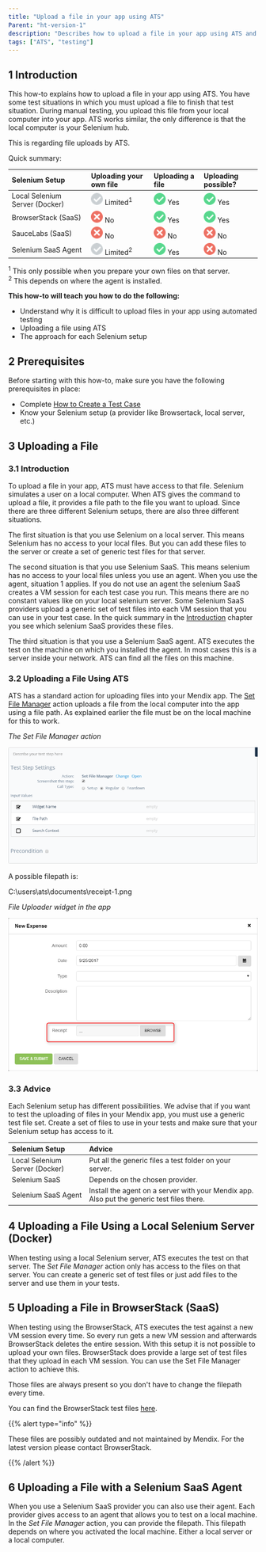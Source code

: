 ```yaml
---
title: "Upload a file in your app using ATS"
Parent: "ht-version-1"
description: "Describes how to upload a file in your app using ATS and the restrictions it has."
tags: ["ATS", "testing"]
---
```


## 1 Introduction<a name="#1Introduction"></a>

This how-to explains how to upload a file in your app using ATS. You have some test situations in which you must upload a file to finish that test situation. During manual testing, you upload this file from your local computer into your app. ATS works similar, the only difference is that the local computer is your Selenium hub.

This is regarding file uploads by ATS.

Quick summary:

| Selenium Setup | Uploading your own file | Uploading a file | Uploading possible? |
| :-------------- | :---------------------- | :--------------- | :------------------ |
| Local Selenium Server (Docker) | ![](attachments/upload-file-using-ats-1/grey.png) Limited<sup>1</sup> | ![](attachments/upload-file-using-ats-1/green.png) Yes | ![](attachments/upload-file-using-ats-1/green.png) Yes |
| BrowserStack (SaaS) | ![](attachments/upload-file-using-ats-1/red.png) No | ![](attachments/upload-file-using-ats-1/green.png) Yes | ![](attachments/upload-file-using-ats-1/green.png) Yes |
| SauceLabs (SaaS) | ![](attachments/upload-file-using-ats-1/red.png) No | ![](attachments/upload-file-using-ats-1/red.png) No | ![](attachments/upload-file-using-ats-1/red.png) No |
| Selenium SaaS Agent | ![](attachments/upload-file-using-ats-1/grey.png) Limited<sup>2</sup> | ![](attachments/upload-file-using-ats-1/green.png) Yes | ![](attachments/upload-file-using-ats-1/red.png) No |

<sup>1</sup> This only possible when you prepare your own files on that server. <br>
<sup>2</sup> This depends on where the agent is installed.

**This how-to will teach you how to do the following:**

* Understand why it is difficult to upload files in your app using automated testing
* Uploading a file using ATS
* The approach for each Selenium setup

## 2 Prerequisites

Before starting with this how-to, make sure you have the following prerequisites in place:

* Complete [How to Create a Test Case](create-a-test-case)
* Know your Selenium setup (a provider like Browsertack, local server, etc.)

## 3 Uploading a File

### 3.1 Introduction

To upload a file in your app, ATS must have access to that file. Selenium simulates a user on a local computer. When ATS gives the command to upload a file, it provides a file path to the file you want to upload. Since there are three different Selenium setups, there are also three different situations.

The first situation is that you use Selenium on a local server. This means Selenium has no access to your local files. But you can add these files to the server or create a set of generic test files for that server.

The second situation is that you use Selenium SaaS. This means selenium has no access to your local files unless you use an agent. When you use the agent, situation 1 applies. If you do not use an agent the selenium SaaS creates a VM session for each test case you run. This means there are no constant values like on your local selenium server. Some Selenium SaaS providers upload a generic set of test files into each VM session that you can use in your test case. In the quick summary in the [Introduction](#1Introduction) chapter you see which selenium SaaS provides these files.

The third situation is that you use a Selenium SaaS agent. ATS executes the test on the machine on which you installed the agent. In most cases this is a server inside your network. ATS can find all the files on this machine.

### 3.2 Uploading a File Using ATS

ATS has a standard action for uploading files into your Mendix app. The  [Set File Manager](/ats/refguide-ats-1/set-file-manager) action uploads a file from the local computer into the app using a file path. As explained earlier the file must be on the local machine for this to work.

_The Set File Manager action_

![](attachments/upload-file-using-ats-1/set-file-manager-action.png)

A possible filepath is:

C:\users\ats\documents\receipt-1.png

_File Uploader widget in the app_

![](attachments/upload-file-using-ats-1/file-uploader-widget-app.png)

### 3.3 Advice

Each Selenium setup has different possibilities. We advise that if you want to test the uploading of files in your Mendix app, you must use a generic test file set. Create a set of files to use in your tests and make sure that your Selenium setup has access to it.

| Selenium Setup | Advice |
| :-------------- | :----- |
| Local Selenium Server (Docker) | Put all the generic files a test folder on your server. |
| Selenium SaaS | Depends on the chosen provider. |
| Selenium SaaS Agent | Install the agent on a server with your Mendix app. Also put the generic test files there. |

## 4 Uploading a File Using a Local Selenium Server (Docker)
 
When testing using a local Selenium server, ATS executes the test on that server. The _Set File Manager_ action only has access to the files on that server. You can create a generic set of test files or just add files to the server and use them in your tests.

## 5 Uploading a File in BrowserStack (SaaS)
 
When testing using the BrowserStack, ATS executes the test against a new VM session every time. So every run gets a new VM session and afterwards BrowserStack deletes the entire session. With this setup it is not possible to upload your own files. BrowserStack does provide a large set of test files that they upload in each VM session. You can use the Set File Manager action to achieve this.

Those files are always present so you don't have to change the filepath every time.

You can find the BrowserStack test files [here](https://raw.githubusercontent.com/mendix/docs/content/howtos/ht-version-1/selenium-files/browserstack-test-files.md).

{{% alert type="info" %}}

These files are possibly outdated and not maintained by Mendix. For the latest version please contact BrowserStack.

{{% /alert %}}

## 6 Uploading a File with a Selenium SaaS Agent

When you use a Selenium SaaS provider you can also use their agent. Each provider gives access to an agent that allows you to test on a local machine. In the _Set File Manager_ action, you can provide the filepath. This filepath depends on where you activated the local machine. Either a local server or a local computer.
